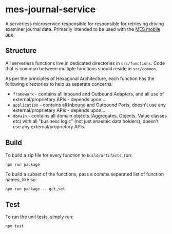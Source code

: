 # mes-journal-service

A serverless microservice responsible for responsible for retrieving driving examiner journal data.
Primarily intended to be used with the [MES mobile app](https://github.com/dvsa/mes-mobile-app).

## Structure

All serverless functions live in dedicated directories in `src/functions`.
Code that is common between multiple functions should reside in `src/common`.

As per the principles of Hexagonal Architecture, each function has the following directories to help us separate concerns:

* `framework` - contains all Inbound and Outbound Adapters, and all use of external/proprietary APIs - depends upon...
* `application` - contains all Inbound and Outbound Ports, doesn't use any external/proprietary APIs - depends upon...
* `domain` - contains all domain objects (Aggregates, Objects, Value classes etc) with all "business logic" (not just anaemic data holders), doesn't use any external/proprietary APIs.

## Build

To build a zip file for every function to `build/artifacts`, run:

```shell
npm run package
```

To build a subset of the functions, pass a comma separated list of function names, like so:

```shell
npm run package -- get,set
```

## Test

To run the unit tests, simply run:

```shell
npm test
```
